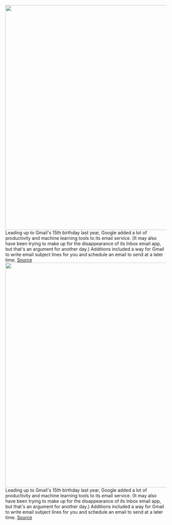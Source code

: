 <img src='https://cdn.vox-cdn.com/thumbor/w7WtUrcCLRddPst6aC5-eZYoALQ=/0x0:2040x1360/1200x800/filters:focal(857x517:1183x843)/cdn.vox-cdn.com/uploads/chorus_image/image/67023289/akrales_180927_2985_0092.0.jpg' width='700px' /><br/>
Leading up to Gmail's 15th birthday last year, Google added a lot of productivity and machine learning tools to its email service. (It may also have been trying to make up for the disappearance of its Inbox email app, but that's an argument for another day.) Additions included a way for Gmail to write email subject lines for you and schedule an email to send at a later time.
<a href='https://www.theverge.com/21315189/gmail-ai-smart-reply-compose-tools-enable-turn-on-how-to'> Source <a/><img src='https://cdn.vox-cdn.com/thumbor/w7WtUrcCLRddPst6aC5-eZYoALQ=/0x0:2040x1360/1200x800/filters:focal(857x517:1183x843)/cdn.vox-cdn.com/uploads/chorus_image/image/67023289/akrales_180927_2985_0092.0.jpg' width='700px' /><br/>
Leading up to Gmail's 15th birthday last year, Google added a lot of productivity and machine learning tools to its email service. (It may also have been trying to make up for the disappearance of its Inbox email app, but that's an argument for another day.) Additions included a way for Gmail to write email subject lines for you and schedule an email to send at a later time.
<a href='https://www.theverge.com/21315189/gmail-ai-smart-reply-compose-tools-enable-turn-on-how-to'> Source <a/>